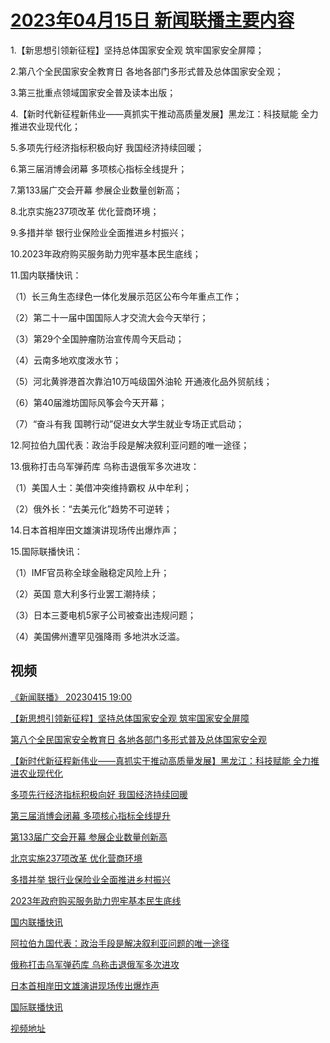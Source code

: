 # [2023年04月15日 新闻联播主要内容](https://tv.cctv.com/lm/xwlb/day/20230415.shtml)

1.【新思想引领新征程】坚持总体国家安全观 筑牢国家安全屏障；

2.第八个全民国家安全教育日 各地各部门多形式普及总体国家安全观；

3.第三批重点领域国家安全普及读本出版；

4.【新时代新征程新伟业——真抓实干推动高质量发展】黑龙江：科技赋能 全力推进农业现代化；

5.多项先行经济指标积极向好 我国经济持续回暖；

6.第三届消博会闭幕 多项核心指标全线提升；

7.第133届广交会开幕 参展企业数量创新高；

8.北京实施237项改革 优化营商环境；

9.多措并举 银行业保险业全面推进乡村振兴；

10.2023年政府购买服务助力兜牢基本民生底线；

11.国内联播快讯：

（1）长三角生态绿色一体化发展示范区公布今年重点工作；

（2）第二十一届中国国际人才交流大会今天举行；

（3）第29个全国肿瘤防治宣传周今天启动；

（4）云南多地欢度泼水节；

（5）河北黄骅港首次靠泊10万吨级国外油轮 开通液化品外贸航线；

（6）第40届潍坊国际风筝会今天开幕；

（7）“奋斗有我 国聘行动”促进女大学生就业专场正式启动；

12.阿拉伯九国代表：政治手段是解决叙利亚问题的唯一途径；

13.俄称打击乌军弹药库 乌称击退俄军多次进攻：

（1）美国人士：美借冲突维持霸权 从中牟利；

（2）俄外长：“去美元化”趋势不可逆转；

14.日本首相岸田文雄演讲现场传出爆炸声；

15.国际联播快讯：

（1）IMF官员称全球金融稳定风险上升；

（2）英国 意大利多行业罢工潮持续；

（3）日本三菱电机5家子公司被查出违规问题；

（4）美国佛州遭罕见强降雨 多地洪水泛滥。

## 视频

[《新闻联播》 20230415 19:00](https://tv.cctv.com/2023/04/15/VIDEvemTuGkgvkv7pkLsZNPM230415.shtml)

[【新思想引领新征程】坚持总体国家安全观 筑牢国家安全屏障](https://tv.cctv.com/2023/04/15/VIDEE0JeD55y2szRJLpoOyAy230415.shtml)

[第八个全民国家安全教育日 各地各部门多形式普及总体国家安全观](https://tv.cctv.com/2023/04/15/VIDEBW64d66aht588WrvWOgD230415.shtml)

[【新时代新征程新伟业——真抓实干推动高质量发展】黑龙江：科技赋能 全力推进农业现代化](https://tv.cctv.com/2023/04/15/VIDESUa6TKJJXVbERuvbzOSJ230415.shtml)

[多项先行经济指标积极向好 我国经济持续回暖](https://tv.cctv.com/2023/04/15/VIDELjp9c4sgq3XXRNZStGRO230415.shtml)

[第三届消博会闭幕 多项核心指标全线提升](https://tv.cctv.com/2023/04/15/VIDERESZcxc6wFPUVKy7g1Rs230415.shtml)

[第133届广交会开幕 参展企业数量创新高](https://tv.cctv.com/2023/04/15/VIDEHB3pwQPi5yF0ysUm9ZdA230415.shtml)

[北京实施237项改革 优化营商环境](https://tv.cctv.com/2023/04/15/VIDEKkKJSbAzumdG2MupzOns230415.shtml)

[多措并举 银行业保险业全面推进乡村振兴](https://tv.cctv.com/2023/04/15/VIDEoxVwPZitoXMWiUd0ilj3230415.shtml)

[2023年政府购买服务助力兜牢基本民生底线](https://tv.cctv.com/2023/04/15/VIDEEQSqlHjbmRIU71cmkEza230415.shtml)

[国内联播快讯](https://tv.cctv.com/2023/04/15/VIDE4Szj048EYKcpMeL9wSDK230415.shtml)

[阿拉伯九国代表：政治手段是解决叙利亚问题的唯一途径](https://tv.cctv.com/2023/04/15/VIDEFmR81q9A4qei2rfAMJOx230415.shtml)

[俄称打击乌军弹药库 乌称击退俄军多次进攻](https://tv.cctv.com/2023/04/15/VIDEZZmoYZcksazBdcIUhJOZ230415.shtml)

[日本首相岸田文雄演讲现场传出爆炸声](https://tv.cctv.com/2023/04/15/VIDEJ95zsLw7hn3t0RWa2s48230415.shtml)

[国际联播快讯](https://tv.cctv.com/2023/04/15/VIDEFmsJ5pte3AX3KKpCpesc230415.shtml)

[视频地址](https://tv.cctv.com/lm/xwlb/day/20230415.shtml) 

